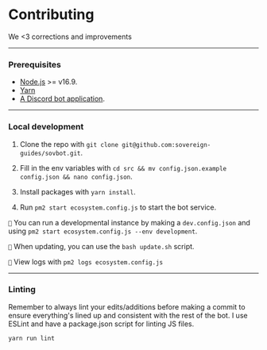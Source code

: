 # Contributing
We <3 corrections and improvements

---

### Prerequisites
- [Node.js](https://nodejs.org/en/) >= v16.9.
- [Yarn](https://yarnpkg.com/)
- [A Discord bot application](https://discord.com/developers/applications/).

---

### Local development

1. Clone the repo with `git clone git@github.com:sovereign-guides/sovbot.git`.

2. Fill in the env variables with `cd src && mv config.json.example config.json && nano config.json`.

3. Install packages with `yarn install`.

4. Run `pm2 start ecosystem.config.js` to start the bot service.

`📝` You can run a developmental instance by making a `dev.config.json` and
using `pm2 start ecosystem.config.js --env development`.

`📝` When updating, you can use the `bash update.sh` script.

`📝` View logs with `pm2 logs ecosystem.config.js`

---

### Linting

Remember to always lint your edits/additions before making a commit to ensure everything's lined up and consistent with
the rest of the bot. I use ESLint and have a package.json script for linting JS files.

```bash
yarn run lint
```
